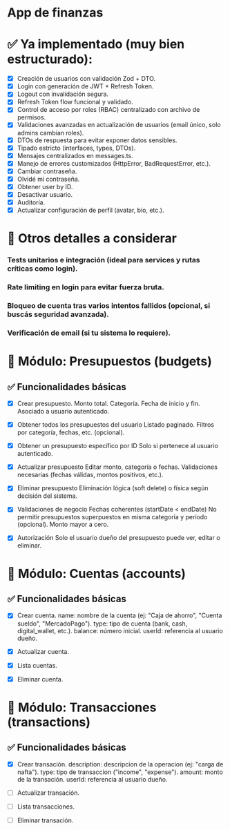 # App de finanzas

# ✅ Ya implementado (muy bien estructurado):

- [x] Creación de usuarios con validación Zod + DTO.
- [x] Login con generación de JWT + Refresh Token.
- [x] Logout con invalidación segura.
- [x] Refresh Token flow funcional y validado.
- [x] Control de acceso por roles (RBAC) centralizado con archivo de permisos.
- [x] Validaciones avanzadas en actualización de usuarios (email único, solo admins cambian roles).
- [x] DTOs de respuesta para evitar exponer datos sensibles.
- [x] Tipado estricto (interfaces, types, DTOs).
- [x] Mensajes centralizados en messages.ts.
- [x] Manejo de errores customizados (HttpError, BadRequestError, etc.).
- [x] Cambiar contraseña.
- [x] Olvidé mi contraseña.
- [x] Obtener user by ID.
- [x] Desactivar usuario.
- [x] Auditoría.
- [x] Actualizar configuración de perfil (avatar, bio, etc.).

# 🧪 Otros detalles a considerar

### Tests unitarios e integración (ideal para services y rutas críticas como login).

### Rate limiting en login para evitar fuerza bruta.

### Bloqueo de cuenta tras varios intentos fallidos (opcional, si buscás seguridad avanzada).

### Verificación de email (si tu sistema lo requiere).

# 🧾 Módulo: Presupuestos (budgets)

## ✅ Funcionalidades básicas

- [x] Crear presupuesto.
      Monto total.
      Categoría.
      Fecha de inicio y fin.
      Asociado a usuario autenticado.

- [x] Obtener todos los presupuestos del usuario
      Listado paginado.
      Filtros por categoría, fechas, etc. (opcional).

- [x] Obtener un presupuesto específico por ID
      Solo si pertenece al usuario autenticado.

- [x] Actualizar presupuesto
      Editar monto, categoría o fechas.
      Validaciones necesarias (fechas válidas, montos positivos, etc.).

- [x] Eliminar presupuesto
      Eliminación lógica (soft delete) o física según decisión del sistema.

- [x] Validaciones de negocio
      Fechas coherentes (startDate < endDate)
      No permitir presupuestos superpuestos en misma categoría y período (opcional).
      Monto mayor a cero.

- [x] Autorización
      Solo el usuario dueño del presupuesto puede ver, editar o eliminar.

# 🧾 Módulo: Cuentas (accounts)

## ✅ Funcionalidades básicas

- [x] Crear cuenta.
      name: nombre de la cuenta (ej: "Caja de ahorro", "Cuenta sueldo", "MercadoPago").
      type: tipo de cuenta (bank, cash, digital_wallet, etc.).
      balance: número inicial.
      userId: referencia al usuario dueño.

- [x] Actualizar cuenta.
- [x] Lista cuentas.
- [x] Eliminar cuenta.

# 🧾 Módulo: Transacciones (transactions)

## ✅ Funcionalidades básicas

- [x] Crear transación.
      description: descripcion de la operacion (ej: "carga de nafta").
      type: tipo de transaccion ("income", "expense").
      amount: monto de la transación.
      userId: referencia al usuario dueño.

- [ ] Actualizar transación.
- [ ] Lista transacciones.
- [ ] Eliminar transación.
